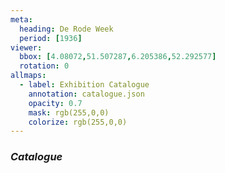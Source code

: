 ```yaml
---
meta:
  heading: De Rode Week
  period: [1936]
viewer:
  bbox: [4.08072,51.507287,6.205386,52.292577]
  rotation: 0
allmaps:
  - label: Exhibition Catalogue
    annotation: catalogue.json
    opacity: 0.7
    mask: rgb(255,0,0)
    colorize: rgb(255,0,0)
---
```


### _Catalogue_

